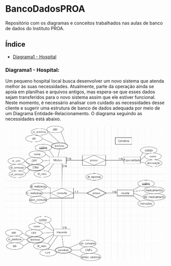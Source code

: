 # **BancoDadosPROA**
Repositório com os diagramas e conceitos trabalhados nas aulas de banco de dados do Instituto PROA.

## Índice 

* [Diagrama1 - Hospital](#Diagrama1---Hospital)

### Diagrama1 - Hospital:

Um pequeno hospital local busca desenvolver um novo sistema que atenda melhor às suas necessidades. Atualmente, parte da operação ainda se apoia em planilhas e arquivos antigos, mas espera-se que esses dados sejam transferidos para o novo sistema assim que ele estiver funcional. Neste momento, é necessário analisar com cuidado as necessidades desse cliente e sugerir uma estrutura de banco de dados adequada por meio de um Diagrama Entidade-Relacionamento. O diagrama seguindo as necessidades está abaixo. 

![image](https://github.com/Rynnila/BancoDadosPROA/blob/main/DiagramaHospital.png)
